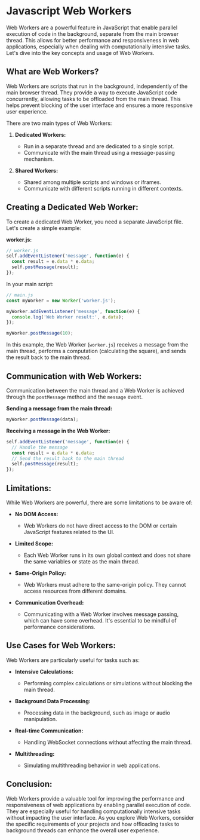 # Javascript Web Workers

Web Workers are a powerful feature in JavaScript that enable parallel execution of code in the background, separate from the main browser thread. This allows for better performance and responsiveness in web applications, especially when dealing with computationally intensive tasks. Let's dive into the key concepts and usage of Web Workers.

## What are Web Workers?

Web Workers are scripts that run in the background, independently of the main browser thread. They provide a way to execute JavaScript code concurrently, allowing tasks to be offloaded from the main thread. This helps prevent blocking of the user interface and ensures a more responsive user experience.

There are two main types of Web Workers:

1. **Dedicated Workers:**
   - Run in a separate thread and are dedicated to a single script.
   - Communicate with the main thread using a message-passing mechanism.

2. **Shared Workers:**
   - Shared among multiple scripts and windows or iframes.
   - Communicate with different scripts running in different contexts.

## Creating a Dedicated Web Worker:

To create a dedicated Web Worker, you need a separate JavaScript file. Let's create a simple example:

**worker.js:**
```javascript
// worker.js
self.addEventListener('message', function(e) {
  const result = e.data * e.data;
  self.postMessage(result);
});
```

In your main script:

```javascript
// main.js
const myWorker = new Worker('worker.js');

myWorker.addEventListener('message', function(e) {
  console.log('Web Worker result:', e.data);
});

myWorker.postMessage(10);
```

In this example, the Web Worker (`worker.js`) receives a message from the main thread, performs a computation (calculating the square), and sends the result back to the main thread.

## Communication with Web Workers:

Communication between the main thread and a Web Worker is achieved through the `postMessage` method and the `message` event.

**Sending a message from the main thread:**
```javascript
myWorker.postMessage(data);
```

**Receiving a message in the Web Worker:**
```javascript
self.addEventListener('message', function(e) {
  // Handle the message
  const result = e.data * e.data;
  // Send the result back to the main thread
  self.postMessage(result);
});
```

## Limitations:

While Web Workers are powerful, there are some limitations to be aware of:

- **No DOM Access:**
  - Web Workers do not have direct access to the DOM or certain JavaScript features related to the UI.

- **Limited Scope:**
  - Each Web Worker runs in its own global context and does not share the same variables or state as the main thread.

- **Same-Origin Policy:**
  - Web Workers must adhere to the same-origin policy. They cannot access resources from different domains.

- **Communication Overhead:**
  - Communicating with a Web Worker involves message passing, which can have some overhead. It's essential to be mindful of performance considerations.

## Use Cases for Web Workers:

Web Workers are particularly useful for tasks such as:

- **Intensive Calculations:**
  - Performing complex calculations or simulations without blocking the main thread.

- **Background Data Processing:**
  - Processing data in the background, such as image or audio manipulation.

- **Real-time Communication:**
  - Handling WebSocket connections without affecting the main thread.

- **Multithreading:**
  - Simulating multithreading behavior in web applications.

## Conclusion:

Web Workers provide a valuable tool for improving the performance and responsiveness of web applications by enabling parallel execution of code. They are especially useful for handling computationally intensive tasks without impacting the user interface. As you explore Web Workers, consider the specific requirements of your projects and how offloading tasks to background threads can enhance the overall user experience.